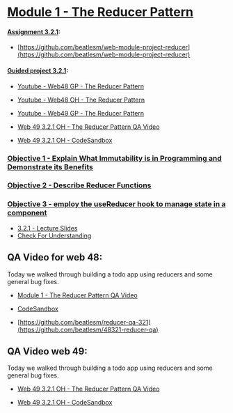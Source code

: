 # [Module 1 - The Reducer Pattern](./Objects/Object_1.md)

#### [Assignment 3.2.1](./Assign321/README.md):

-   [https://github.com/beatlesm/web-module-project-reducer](https://github.com/beatlesm/web-module-project-reducer)
   
#### [Guided project 3.2.1](./Guided321):

-   [Youtube - Web48 GP  - The Reducer Pattern](https://youtu.be/QJkTHWeKOJ8)
-   [Youtube - Web48 OH  - The Reducer Pattern](https://lambdaschool.zoom.us/rec/share/81iJ9a7AjfdcVpw6jGb_B5PKDShz_oi8CETv4tE-Zq0n5gjxlkTepTFXq_6JaDby.qedQrbSC7-hBdM04)

-   [Youtube - Web49 GP  - The Reducer Pattern](https://youtu.be/g9wOD1dNXhI)
-   [Web 49 3.2.1 OH - The Reducer Pattern QA Video](https://youtu.be/JXdfQebuHI8)
-   [Web 49 3.2.1 OH - CodeSandbox](https://codesandbox.io/s/wizardly-cerf-rtzk5)

### [Objective 1 - Explain What Immutability is in Programming and Demonstrate its Benefits](./Objects/Object_1.md)

### [Objective 2 - Describe Reducer Functions](./Objects/Object_2.md)

### [Objective 3 - employ the useReducer hook to manage state in a component](./Objects/Object_3.md)

-   [3.2.1 - Lecture Slides](https://docs.google.com/presentation/d/1XsvFOLkcYtTqXoldXzi5NPvVWwhoBn_JGDqplKDP4yc/edit?usp=sharing)
-   [Check For Understanding](./Objects/Understanding.md)

## QA Video for web 48:

Today we walked through building a todo app using reducers and some general bug fixes.

-   [Module 1 - The Reducer Pattern QA Video](https://lambdaschool.zoom.us/rec/share/81iJ9a7AjfdcVpw6jGb_B5PKDShz_oi8CETv4tE-Zq0n5gjxlkTepTFXq_6JaDby.qedQrbSC7-hBdM04)

-   [CodeSandbox](https://codesandbox.io/s/condescending-mendel-eco1h?file=/src/App.js)

-   [https://github.com/beatlesm/reducer-qa-321](https://github.com/beatlesm/48321-reducer-qa)

## QA Video web 49:

Today we walked through building a todo app using reducers and some general bug fixes.

-   [Web 49 3.2.1 OH - The Reducer Pattern QA Video](https://youtu.be/JXdfQebuHI8)

-   [Web 49 3.2.1 OH - CodeSandbox](https://codesandbox.io/s/wizardly-cerf-rtzk5)